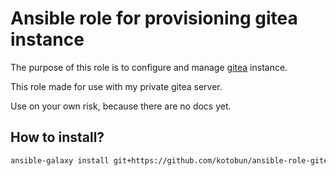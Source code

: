 # Ansible role for provisioning gitea instance
The purpose of this role is to configure and manage [gitea](https://gitea.io) instance.

This role made for use with my private gitea server. 

Use on your own risk, because there are no docs yet.

## How to install?
```bash
ansible-galaxy install git+https://github.com/kotobun/ansible-role-gitea -p <roles directory>
```
